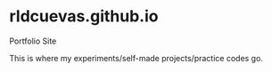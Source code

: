 # rldcuevas.github.io
Portfolio Site

This is where my experiments/self-made projects/practice codes go.
